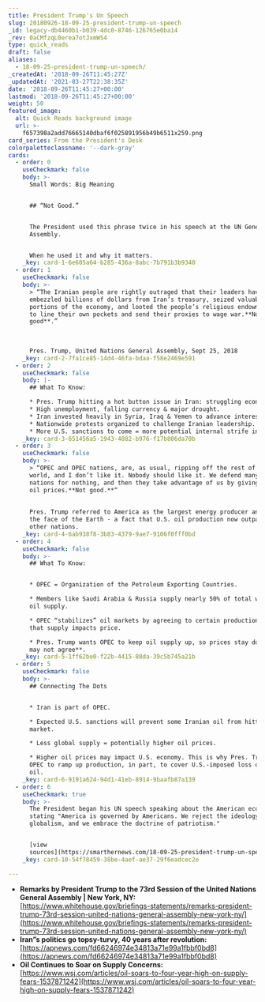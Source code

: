 ```yaml
---
title: President Trump's Un Speech
slug: 20180926-18-09-25-president-trump-un-speech
_id: legacy-db4460b1-b039-4dc0-8746-126765e0ba14
_rev: 0aCMfzqL0erea7otJxmWS4
type: quick_reads
draft: false
aliases:
  - 18-09-25-president-trump-un-speech/
_createdAt: '2018-09-26T11:45:27Z'
_updatedAt: '2021-03-27T22:38:35Z'
date: '2018-09-26T11:45:27+00:00'
lastmod: '2018-09-26T11:45:27+00:00'
weight: 50
featured_image:
  alt: Quick Reads background image
  url: >-
    f657398a2add76665140dbaf6f025891956b49b6511x259.png
card_series: From the President's Desk
colorpaletteclassname: '--dark-gray'
cards:
  - order: 0
    useCheckmark: false
    body: >-
      Small Words: Big Meaning


      ## “Not Good.”


      The President used this phrase twice in his speech at the UN General
      Assembly.


      When he used it and why it matters.
    _key: card-1-6e605a64-b285-436a-8abc-7b791b3b9340
  - order: 1
    useCheckmark: false
    body: >-
      > “The Iranian people are rightly outraged that their leaders have
      embezzled billions of dollars from Iran’s treasury, seized valuable
      portions of the economy, and looted the people’s religious endowments, all
      to line their own pockets and send their proxies to wage war.**Not
      good**.”  
        
        
        
      Pres. Trump, United Nations General Assembly, Sept 25, 2018
    _key: card-2-7fa1ce85-14d4-46fa-bdaa-f58e2469e591
  - order: 2
    useCheckmark: false
    body: |-
      ## What To Know:

      * Pres. Trump hitting a hot button issue in Iran: struggling economy.
      * High unemployment, falling currency & major drought.
      * Iran invested heavily in Syria, Iraq & Yemen to advance interests.
      * Nationwide protests organized to challenge Iranian leadership.
      * More U.S. sanctions to come = more potential internal strife in Iran.
    _key: card-3-651456a5-1943-4882-b976-f17b806da70b
  - order: 3
    useCheckmark: false
    body: >-
      > “OPEC and OPEC nations, are, as usual, ripping off the rest of the
      world, and I don’t like it. Nobody should like it. We defend many of these
      nations for nothing, and then they take advantage of us by giving us high
      oil prices.**Not good.**“  
        
        
      Pres. Trump referred to America as the largest energy producer anywhere on
      the face of the Earth - a fact that U.S. oil production now outpaces all
      other nations.
    _key: card-4-6ab938f8-3b83-4379-9ae7-9106f0fff0bd
  - order: 4
    useCheckmark: false
    body: >-
      ## What To Know:


      * OPEC = Organization of the Petroleum Exporting Countries.

      * Members like Saudi Arabia & Russia supply nearly 50% of total world’s
      oil supply.

      * OPEC “stabilizes” oil markets by agreeing to certain production output;
      that supply impacts price.

      * Pres. Trump wants OPEC to keep oil supply up, so prices stay down.**OPEC
      may not agree**.
    _key: card-5-1ff62be0-f22b-4415-88da-39c5b745a21b
  - order: 5
    useCheckmark: false
    body: >-
      ## Connecting The Dots


      * Iran is part of OPEC.

      * Expected U.S. sanctions will prevent some Iranian oil from hitting the
      market.

      * Less global supply = potentially higher oil prices.

      * Higher oil prices may impact U.S. economy. This is why Pres. Trump wants
      OPEC to ramp up production, in part, to cover U.S.-imposed loss of Iranian
      oil.
    _key: card-6-9191a624-94d1-41eb-8914-9baafb87a139
  - order: 6
    useCheckmark: true
    body: >-
      The President began his UN speech speaking about the American economy,
      stating "America is governed by Americans. We reject the ideology of
      globalism, and we embrace the doctrine of patriotism."


      [view
      sources](https://smarthernews.com/18-09-25-president-trump-un-speech/)
    _key: card-10-54f78459-38be-4aef-ae37-29f6eadcec2e

---
```

* **Remarks by President Trump to the 73rd Session of the United Nations General Assembly | New York, NY:**  
[https://www.whitehouse.gov/briefings-statements/remarks-president-trump-73rd-session-united-nations-general-assembly-new-york-ny/](https://www.whitehouse.gov/briefings-statements/remarks-president-trump-73rd-session-united-nations-general-assembly-new-york-ny/)
* **Iran”s politics go topsy-turvy, 40 years after revolution:**  
[https://apnews.com/fd66246974e34813a71e99a1fbbf0bd8](https://apnews.com/fd66246974e34813a71e99a1fbbf0bd8)
* **Oil Continues to Soar on Supply Concerns:**  
[https://www.wsj.com/articles/oil-soars-to-four-year-high-on-supply-fears-1537871242](https://www.wsj.com/articles/oil-soars-to-four-year-high-on-supply-fears-1537871242)